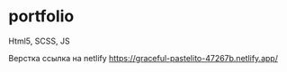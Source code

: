 # portfolio
Html5, SCSS, JS

Верстка
ссылка на netlify https://graceful-pastelito-47267b.netlify.app/
